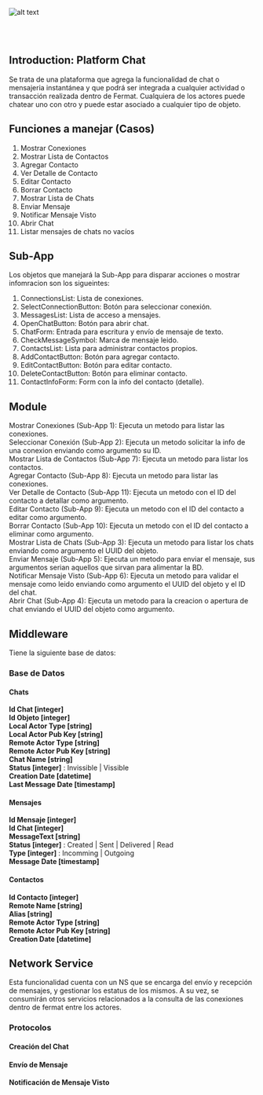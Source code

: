 ![alt text](https://github.com/bitDubai/media-kit/blob/master/Readme%20Image/Fermat%20Logotype/Fermat_Logo_3D.png "Fermat
Logo")

<br><br>
## Introduction: Platform Chat
Se trata de una plataforma que agrega la funcionalidad de chat o mensajeria instantánea y que podrá ser integrada a cualquier actividad o transacción realizada dentro de Fermat. Cualquiera de los actores puede chatear uno con otro y puede estar asociado a cualquier tipo de objeto.<br>

## Funciones a manejar (Casos)

1. Mostrar Conexiones<br>
2. Mostrar Lista de Contactos<br>
3. Agregar Contacto<br>
4. Ver Detalle de Contacto<br>
5. Editar Contacto<br>
6. Borrar Contacto<br>
7. Mostrar Lista de Chats<br>
8. Enviar Mensaje<br>
9. Notificar Mensaje Visto<br>
10. Abrir Chat<br>
11. Listar mensajes de chats no vacíos<br>

## Sub-App

Los objetos que manejará la Sub-App para disparar acciones o mostrar infomracion son los sigueintes:<br>

1. ConnectionsList: Lista de conexiones.<br>
2. SelectConnectionButton: Botón para seleccionar conexión.<br>
3. MessagesList: Lista de acceso a mensajes.<br>
4. OpenChatButton: Botón para abrir chat.<br>
5. ChatForm: Entrada para escritura y envío de mensaje de texto.<br>
6. CheckMessageSymbol: Marca de mensaje leido.<br>
7. ContactsList: Lista para administrar contactos propios.<br>
8. AddContactButton: Botón para agregar contacto.<br>
9. EditContactButton: Botón para editar contacto.<br>
10. DeleteContactButton: Botón para eliminar contacto.<br>
11. ContactInfoForm: Form con la info del contacto (detalle).<br>
  
## Module

Mostrar Conexiones (Sub-App 1): Ejecuta un metodo para listar las conexiones.<br>
Seleccionar Conexión (Sub-App 2): Ejecuta un metodo solicitar la info de una conexion enviando como argumento su ID.<br>
Mostrar Lista de Contactos (Sub-App 7): Ejecuta un metodo para listar los contactos.<br>
Agregar Contacto (Sub-App 8): Ejecuta un metodo para listar las conexiones.<br>
Ver Detalle de Contacto (Sub-App 11): Ejecuta un metodo con el ID del contacto a detallar como argumento. <br>
Editar Contacto (Sub-App 9): Ejecuta un metodo con el ID del contacto a editar como argumento. <br>
Borrar Contacto (Sub-App 10): Ejecuta un metodo con el ID del contacto a eliminar como argumento. <br>
Mostrar Lista de Chats (Sub-App 3): Ejecuta un metodo para listar los chats enviando como argumento el UUID del objeto.<br>
Enviar Mensaje (Sub-App 5): Ejecuta un metodo para enviar el mensaje, sus argumentos serian aquellos que sirvan para alimentar la BD.<br>
Notificar Mensaje Visto (Sub-App 6): Ejecuta un metodo para validar el mensaje como leido enviando como argumento el UUID del objeto y el ID del chat. <br>
Abrir Chat (Sub-App 4): Ejecuta un metodo para la creacion o apertura de chat enviando el UUID del objeto como argumento.<br>

## Middleware

Tiene la siguiente base de datos:
### Base de Datos

#### Chats<br>
**Id Chat [integer]** <br>
**Id Objeto [integer]**<br>
**Local Actor Type [string]**<br>
**Local Actor Pub Key [string]**<br>
**Remote Actor Type [string]**<br>
**Remote Actor Pub Key [string]**<br>
**Chat Name [string]**<br>
**Status [integer]** : Invissible | Vissible<br>
**Creation Date [datetime]**<br>
**Last Message Date [timestamp]**<br>

#### Mensajes<br>
**Id Mensaje [integer]**<br>
**Id Chat [integer]**<br>
**MessageText [string]**<br>
**Status [integer]** : Created | Sent | Delivered | Read<br>
**Type [integer]** : Incomming | Outgoing<br>
**Message Date [timestamp]**<br>

#### Contactos<br>
**Id Contacto [integer]**<br>
**Remote Name [string]**<br>
**Alias [string]**<br>
**Remote Actor Type [string]**<br>
**Remote Actor Pub Key [string]**<br>
**Creation Date [datetime]**<br>

## Network Service
Esta funcionalidad cuenta con un NS que se encarga del envío y recepción de mensajes, y gestionar los estatus de los mismos. A su vez, se consumirán otros servicios relacionados a la consulta de las conexiones dentro de fermat entre los actores. 
### Protocolos

#### Creación del Chat

#### Envío de Mensaje

#### Notificación de Mensaje Visto


